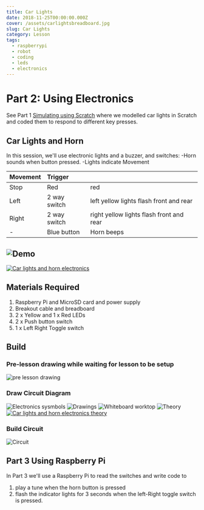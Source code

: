 ```yaml
---
title: Car Lights
date: 2018-11-25T00:00:00.000Z
cover: /assets/carlightsbreadboard.jpg
slug: Car Lights
category: Lesson
tags:
  - raspberrypi
  - robot
  - coding
  - leds
  - electronics
---
```



# Part 2: Using Electronics
See Part 1 [Simulating using Scratch](/car-lights-scratch) where we modelled car lights in Scratch and coded them to respond to different key presses.


## Car Lights and Horn
In this session, we'll use electronic lights and a buzzer, and switches:
-Horn sounds when button pressed.
-Lights indicate Movement


| Movement      | Trigger        |     |
|:------------- |:-------------| :-----|
| Stop          | Red            | red | 
| Left          | 2 way switch  | left yellow lights flash front and rear |
| Right         | 2 way switch  | right yellow lights flash front and rear |
| -             | Blue button    | Horn beeps |



## ![Demo ](/assets/youtube.png)

[![Car lights and horn electronics](https://img.youtube.com/vi/gXLyQUFMQ9g/0.jpg)](https://www.youtube.com/watch?v=gXLyQUFMQ9g)        


## Materials Required

1. Raspberry Pi and MicroSD card and power supply
2. Breakout cable and breadboard
3. 2 x Yellow and 1 x Red LEDs 
4. 2 x Push button switch
4. 1 x Left Right Toggle switch
   
## Build 
### Pre-lesson drawing while waiting for lesson to be setup 
![pre lesson drawing](/assets/Carlights_DoraSantawarmup.jpg)

### Draw Circuit Diagram
![Electronics sysmbols](/assets/carlightssymbols.jpg)
![Drawings](/assets/carlightsdrawings.jpg)
![Whiteboard worktop](/assets/carlightswhiteboard.jpg)
![Theory ](/assets/youtube.png)
[![Car lights and horn electronics theory](https://img.youtube.com/vi/od-3b_V7kIA/0.jpg)](https://www.youtube.com/watch?v=od-3b_V7kIA)    

### Build Circuit
![Circuit](/assets/carlightsbreadboard.jpg)







## Part 3 Using Raspberry Pi
In Part 3 we'll use a Raspberry Pi to read the switches and write code to
1. play a tune when the horn button is pressed
2. flash the indicator lights for 3 seconds when the left-Right toggle switch is pressed.


